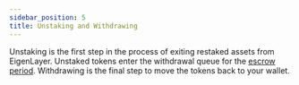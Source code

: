 ```yaml
---
sidebar_position: 5
title: Unstaking and Withdrawing
---
```


Unstaking is the first step in the process of exiting restaked assets from EigenLayer. Unstaked tokens enter the withdrawal 
queue for the [escrow period](overview.md#escrow-period-withdrawal-delay). Withdrawing is the final step to move the tokens back to your wallet.
